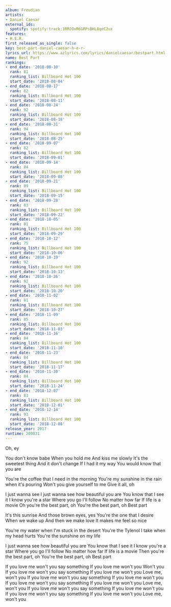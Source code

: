 ```yaml
---
album: Freudian
artists:
- Daniel Caesar
external_ids:
  spotify: spotify:track:1RMJOxR6GRPsBHL8qeC2ux
features:
- H.E.R.
first_released_as_single: false
key: best-part-daniel-caesar-h-e-r-
lyrics_url: https://www.azlyrics.com/lyrics/danielcaesar/bestpart.html
name: Best Part
rankings:
- end_date: '2018-08-10'
  rank: 81
  ranking_list: Billboard Hot 100
  start_date: '2018-08-04'
- end_date: '2018-08-17'
  rank: 82
  ranking_list: Billboard Hot 100
  start_date: '2018-08-11'
- end_date: '2018-08-24'
  rank: 92
  ranking_list: Billboard Hot 100
  start_date: '2018-08-18'
- end_date: '2018-08-31'
  rank: 94
  ranking_list: Billboard Hot 100
  start_date: '2018-08-25'
- end_date: '2018-09-07'
  rank: 82
  ranking_list: Billboard Hot 100
  start_date: '2018-09-01'
- end_date: '2018-09-14'
  rank: 84
  ranking_list: Billboard Hot 100
  start_date: '2018-09-08'
- end_date: '2018-09-21'
  rank: 89
  ranking_list: Billboard Hot 100
  start_date: '2018-09-15'
- end_date: '2018-09-28'
  rank: 83
  ranking_list: Billboard Hot 100
  start_date: '2018-09-22'
- end_date: '2018-10-05'
  rank: 81
  ranking_list: Billboard Hot 100
  start_date: '2018-09-29'
- end_date: '2018-10-12'
  rank: 75
  ranking_list: Billboard Hot 100
  start_date: '2018-10-06'
- end_date: '2018-10-19'
  rank: 92
  ranking_list: Billboard Hot 100
  start_date: '2018-10-13'
- end_date: '2018-10-26'
  rank: 92
  ranking_list: Billboard Hot 100
  start_date: '2018-10-20'
- end_date: '2018-11-02'
  rank: 81
  ranking_list: Billboard Hot 100
  start_date: '2018-10-27'
- end_date: '2018-11-09'
  rank: 85
  ranking_list: Billboard Hot 100
  start_date: '2018-11-03'
- end_date: '2018-11-16'
  rank: 84
  ranking_list: Billboard Hot 100
  start_date: '2018-11-10'
- end_date: '2018-11-23'
  rank: 84
  ranking_list: Billboard Hot 100
  start_date: '2018-11-17'
- end_date: '2018-11-30'
  rank: 84
  ranking_list: Billboard Hot 100
  start_date: '2018-11-24'
- end_date: '2018-12-07'
  rank: 83
  ranking_list: Billboard Hot 100
  start_date: '2018-12-01'
- end_date: '2018-12-14'
  rank: 93
  ranking_list: Billboard Hot 100
  start_date: '2018-12-08'
release_year: 2017
runtime: 209831
---
```

Oh, ey

You don't know babe
When you hold me
And kiss me slowly
It's the sweetest thing
And it don't change
If I had it my way
You would know that you are

You're the coffee that I need in the morning
You're my sunshine in the rain when it's pouring
Won't you give yourself to me
Give it all, oh


I just wanna see
I just wanna see how beautiful you are
You know that I see it
I know you're a star
Where you go I'll follow
No matter how far
If life is a movie
Oh you're the best part, oh
You're the best part, oh
Best part


It's this sunrise
And those brown eyes, yes
You're the one that I desire
When we wake up
And then we make love
It makes me feel so nice

You're my water when I'm stuck in the desert
You're the Tylenol I take when my head hurts
You're the sunshine on my life


I just wanna see how beautiful you are
You know that I see it
I know you're a star
Where you go I'll follow
No matter how far
If life is a movie
Then you're the best part, oh
You're the best part, oh
Best part

If you love me won't you say something
If you love me won't you
Won't you
If you love me won't you say something
If you love me won't you
Love me, won't you
If you love me won't you say something
If you love me won't you
If you love me won't you say something
If you love me won't you
Love me, won't you
If you love me won't you say something
If you love me won't you
If you love me won't you say something
If you love me won't you
Love me, won't you
